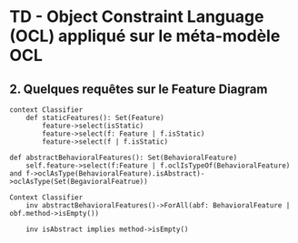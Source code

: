 # TD - Object Constraint Language (OCL) appliqué sur le méta-modèle OCL

## 2. Quelques requêtes sur le Feature Diagram

```ocl
context Classifier  
    def staticFeatures(): Set(Feature)
        feature->select(isStatic)
        feature->select(f: Feature | f.isStatic)
        feature->select(f | f.isStatic)
```

```ocl
def abstractBehavioralFeatures(): Set(BehavioralFeature)
    self.feature->select(f:Feature | f.oclIsTypeOf(BehavioralFeature) and f->oclAsType(BehavioralFeature).isAbstract)->oclAsType(Set(BegavioralFeatrue))
```

```ocl
Context Classifier
    inv abstractBehavioralFeatures()->ForAll(abf: BehavioralFeature | obf.method->isEmpty())
```

```Context BehavioralFeature
    inv isAbstract implies method->isEmpty()
```

